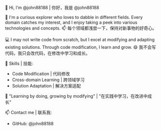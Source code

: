 👋 Hi, I'm @john88188 | 你好，我是 @john88188

🌱 I'm a curious explorer who loves to dabble in different fields. Every domain catches my interest, and I enjoy taking a peek into various technologies and concepts.
📫 每个领域都浅尝一下，保持对新事物的好奇心。

💻 I may not write code from scratch, but I excel at modifying and adapting existing solutions. Through code modification, I learn and grow.
😄 我不会写代码，我只会改代码，在修改中学习和成长。

🔧 Skills | 技能:
- Code Modification | 代码修改
- Cross-domain Learning | 跨领域学习
- Solution Adaptation | 解决方案适配

🌟 "Learning by doing, growing by modifying" | "在实践中学习，在改进中成长"

📫 Contact me | 联系我:
- GitHub: @john88188
